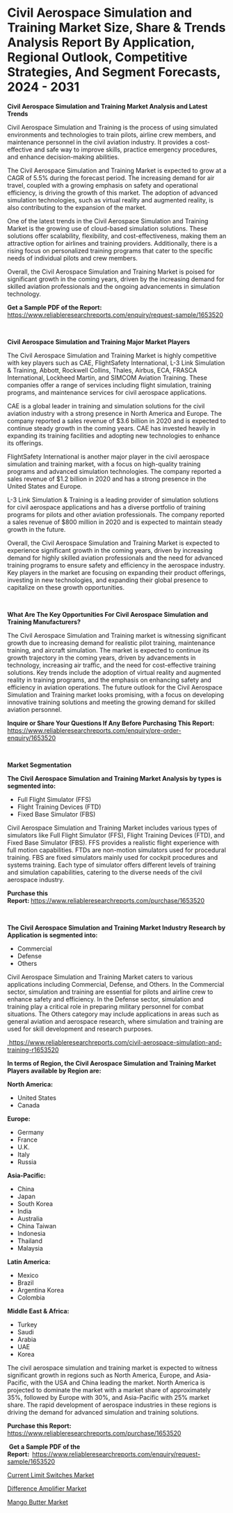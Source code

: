 <p><h1>Civil Aerospace Simulation and Training Market Size, Share & Trends Analysis Report By Application, Regional Outlook, Competitive Strategies, And Segment Forecasts, 2024 - 2031</h1></p><p><strong>Civil Aerospace Simulation and Training Market Analysis and Latest Trends</strong></p>
<p><p>Civil Aerospace Simulation and Training is the process of using simulated environments and technologies to train pilots, airline crew members, and maintenance personnel in the civil aviation industry. It provides a cost-effective and safe way to improve skills, practice emergency procedures, and enhance decision-making abilities.</p><p>The Civil Aerospace Simulation and Training Market is expected to grow at a CAGR of 5.5% during the forecast period. The increasing demand for air travel, coupled with a growing emphasis on safety and operational efficiency, is driving the growth of this market. The adoption of advanced simulation technologies, such as virtual reality and augmented reality, is also contributing to the expansion of the market.</p><p>One of the latest trends in the Civil Aerospace Simulation and Training Market is the growing use of cloud-based simulation solutions. These solutions offer scalability, flexibility, and cost-effectiveness, making them an attractive option for airlines and training providers. Additionally, there is a rising focus on personalized training programs that cater to the specific needs of individual pilots and crew members.</p><p>Overall, the Civil Aerospace Simulation and Training Market is poised for significant growth in the coming years, driven by the increasing demand for skilled aviation professionals and the ongoing advancements in simulation technology.</p></p>
<p><strong>Get a Sample PDF of the Report:&nbsp;</strong> <a href="https://www.reliableresearchreports.com/enquiry/request-sample/1653520">https://www.reliableresearchreports.com/enquiry/request-sample/1653520</a></p>
<p>&nbsp;</p>
<p><strong>Civil Aerospace Simulation and Training Major Market Players</strong></p>
<p><p>The Civil Aerospace Simulation and Training Market is highly competitive with key players such as CAE, FlightSafety International, L-3 Link Simulation & Training, Abbott, Rockwell Collins, Thales, Airbus, ECA, FRASCA International, Lockheed Martin, and SIMCOM Aviation Training. These companies offer a range of services including flight simulation, training programs, and maintenance services for civil aerospace applications.</p><p>CAE is a global leader in training and simulation solutions for the civil aviation industry with a strong presence in North America and Europe. The company reported a sales revenue of $3.6 billion in 2020 and is expected to continue steady growth in the coming years. CAE has invested heavily in expanding its training facilities and adopting new technologies to enhance its offerings.</p><p>FlightSafety International is another major player in the civil aerospace simulation and training market, with a focus on high-quality training programs and advanced simulation technologies. The company reported a sales revenue of $1.2 billion in 2020 and has a strong presence in the United States and Europe.</p><p>L-3 Link Simulation & Training is a leading provider of simulation solutions for civil aerospace applications and has a diverse portfolio of training programs for pilots and other aviation professionals. The company reported a sales revenue of $800 million in 2020 and is expected to maintain steady growth in the future.</p><p>Overall, the Civil Aerospace Simulation and Training Market is expected to experience significant growth in the coming years, driven by increasing demand for highly skilled aviation professionals and the need for advanced training programs to ensure safety and efficiency in the aerospace industry. Key players in the market are focusing on expanding their product offerings, investing in new technologies, and expanding their global presence to capitalize on these growth opportunities.</p></p>
<p>&nbsp;</p>
<p><strong>What Are The Key Opportunities For Civil Aerospace Simulation and Training Manufacturers?</strong></p>
<p><p>The Civil Aerospace Simulation and Training market is witnessing significant growth due to increasing demand for realistic pilot training, maintenance training, and aircraft simulation. The market is expected to continue its growth trajectory in the coming years, driven by advancements in technology, increasing air traffic, and the need for cost-effective training solutions. Key trends include the adoption of virtual reality and augmented reality in training programs, and the emphasis on enhancing safety and efficiency in aviation operations. The future outlook for the Civil Aerospace Simulation and Training market looks promising, with a focus on developing innovative training solutions and meeting the growing demand for skilled aviation personnel.</p></p>
<p><strong>Inquire or Share Your Questions If Any Before Purchasing This Report:</strong> <a href="https://www.reliableresearchreports.com/enquiry/pre-order-enquiry/1653520">https://www.reliableresearchreports.com/enquiry/pre-order-enquiry/1653520</a></p>
<p>&nbsp;</p>
<p><strong>Market Segmentation</strong></p>
<p><strong>The Civil Aerospace Simulation and Training Market Analysis by types is segmented into:</strong></p>
<p><ul><li>Full Flight Simulator (FFS)</li><li>Flight Training Devices (FTD)</li><li>Fixed Base Simulator (FBS)</li></ul></p>
<p><p>Civil Aerospace Simulation and Training Market includes various types of simulators like Full Flight Simulator (FFS), Flight Training Devices (FTD), and Fixed Base Simulator (FBS). FFS provides a realistic flight experience with full motion capabilities. FTDs are non-motion simulators used for procedural training. FBS are fixed simulators mainly used for cockpit procedures and systems training. Each type of simulator offers different levels of training and simulation capabilities, catering to the diverse needs of the civil aerospace industry.</p></p>
<p><strong>Purchase this Report:&nbsp;</strong><a href="https://www.reliableresearchreports.com/purchase/1653520">https://www.reliableresearchreports.com/purchase/1653520</a></p>
<p>&nbsp;</p>
<p><strong>The Civil Aerospace Simulation and Training Market Industry Research by Application is segmented into:</strong></p>
<p><ul><li>Commercial</li><li>Defense</li><li>Others</li></ul></p>
<p><p>Civil Aerospace Simulation and Training Market caters to various applications including Commercial, Defense, and Others. In the Commercial sector, simulation and training are essential for pilots and airline crew to enhance safety and efficiency. In the Defense sector, simulation and training play a critical role in preparing military personnel for combat situations. The Others category may include applications in areas such as general aviation and aerospace research, where simulation and training are used for skill development and research purposes.</p></p>
<p><a href="https://www.reliableresearchreports.com/civil-aerospace-simulation-and-training-r1653520">&nbsp;https://www.reliableresearchreports.com/civil-aerospace-simulation-and-training-r1653520</a></p>
<p><strong>In terms of Region, the Civil Aerospace Simulation and Training Market Players available by Region are:</strong></p>
<p>
    <p> <strong> North America: </strong>
        <ul>
            <li>United States</li>
            <li>Canada</li>
        </ul>
        </p> 
    <p> <strong> Europe: </strong>
        <ul>
            <li>Germany</li>
            <li>France</li>
            <li>U.K.</li>
            <li>Italy</li>
            <li>Russia</li>
        </ul>
        </p> 
    <p> <strong> Asia-Pacific: </strong>
        <ul>
            <li>China</li>
            <li>Japan</li>
            <li>South Korea</li>
            <li>India</li>
            <li>Australia</li>
            <li>China Taiwan</li>
            <li>Indonesia</li>
            <li>Thailand</li>
            <li>Malaysia</li>
        </ul>
        </p> 
    <p> <strong> Latin America: </strong>
        <ul>
            <li>Mexico</li>
            <li>Brazil</li>
            <li>Argentina Korea</li>
            <li>Colombia</li>
        </ul>
        </p> 
    <p> <strong> Middle East & Africa: </strong>
        <ul>
            <li>Turkey</li>
            <li>Saudi</li>
            <li>Arabia</li>
            <li>UAE</li>
            <li>Korea</li>
        </ul>
    </p>
    </p>
<p><p>The civil aerospace simulation and training market is expected to witness significant growth in regions such as North America, Europe, and Asia-Pacific, with the USA and China leading the market. North America is projected to dominate the market with a market share of approximately 35%, followed by Europe with 30%, and Asia-Pacific with 25% market share. The rapid development of aerospace industries in these regions is driving the demand for advanced simulation and training solutions.</p></p>
<p><strong>Purchase this Report: </strong><a href="https://www.reliableresearchreports.com/purchase/1653520">https://www.reliableresearchreports.com/purchase/1653520</a></p>
<p>&nbsp;<strong>Get a Sample PDF of the Report:&nbsp;&nbsp;</strong><a href="https://www.reliableresearchreports.com/enquiry/request-sample/1653520">https://www.reliableresearchreports.com/enquiry/request-sample/1653520</a></p>
<p><strong></strong></p>
<p><p><a href="https://www.linkedin.com/pulse/current-limit-switches-market-analysis-its-cagr-segmentation-lf8uf">Current Limit Switches Market</a></p><p><a href="https://www.linkedin.com/pulse/difference-amplifier-market-analysis-sze-forecasted-period-from-plujf">Difference Amplifier Market</a></p><p><a href="https://www.linkedin.com/pulse/mango-butter-market-comprehensive-assessment-type-application-ivoje">Mango Butter Market</a></p></p>
